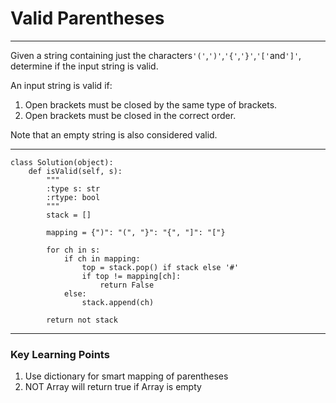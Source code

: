 # Valid Parentheses

---

Given a string containing just the characters`'('`,`')'`,`'{'`,`'}'`,`'['`and`']'`, determine if the input string is valid.

An input string is valid if:

1. Open brackets must be closed by the same type of brackets.
2. Open brackets must be closed in the correct order.

Note that an empty string is also considered valid.

---

```
class Solution(object):
    def isValid(self, s):
        """
        :type s: str
        :rtype: bool
        """
        stack = []
        
        mapping = {")": "(", "}": "{", "]": "["}
        
        for ch in s:
            if ch in mapping:
                top = stack.pop() if stack else '#'
                if top != mapping[ch]:
                    return False
            else:
                stack.append(ch)
        
        return not stack
```

---

### Key Learning Points

1. Use dictionary for smart mapping of parentheses
2. NOT Array will return true if  Array is empty



